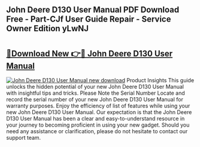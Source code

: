 ## John Deere D130 User Manual PDF Download Free - Part-CJf User Guide Repair - Service Owner Edition yLwNJ

# <h2><a href="http://bc88960.oget.top/?id=John+Deere+D130+User+Manual">🔗Download New 👉🔴 John Deere D130 User Manual</a></h2>

[![John Deere D130 User Manual new download](https://i.imgur.com/5g1atiW.png)](http://bc88960.oget.top/?id=John+Deere+D130+User+Manual)
Product Insights This guide unlocks the hidden potential of your new John Deere D130 User Manual with insightful tips and tricks. Please Note the Serial Number Locate and record the serial number of your new John Deere D130 User Manual for warranty purposes. Enjoy the efficiency of list of features while using your new John Deere D130 User Manual. Our expectation is that the John Deere D130 User Manual has been a clear and easy-to-understand resource in your journey to becoming proficient in using your new gadget. Should you need any assistance or clarification, please do not hesitate to contact our support team.
